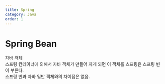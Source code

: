 ```yaml
---
title: Spring
category: Java
order: 1
---
```


Spring Bean
===
자바 객체  
스프링 컨테이너에 의해서 자바 객체가 만들어 지게 되면 이 객체를 스프링은 스프링 빈이 부른다.  
스프링 빈과 자바 일반 객체와의 차이점은 없음.

